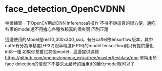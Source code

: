 # face_detection_OpenCVDNN

稍微練習一下OpenCV用於DNN inference的操作
不得不說這真的很方便，通吃各家的model還不用擔心各種依賴真的很爽啊
回到正題

這邊使用的Model是res10_300x300_ssd，有分caffe跟tensorflow版本，其中caffe有分為單精度(FP32)跟半精度(FP16)的model
tensorflow則只有提供量化int8一種
如果你想嘗試其他model，這邊提供連結 https://github.com/opencv/opencv_extra/tree/master/testdata/dnn
單純用於face detection的情況下不要求太嚴苛的話用tf的量化model就可以了
